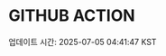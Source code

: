 # GITHUB ACTION
  <!-- START_UPDATED_TIME -->
  업데이트 시간: 2025-07-05 04:41:47 KST
  <!-- END_UPDATED_TIME -->
